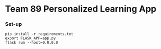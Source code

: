 # Team 89 Personalized Learning App


### Set-up

```
pip install -r requirements.txt
export FLASK_APP=app.py
flask run --host=0.0.0.0
```
